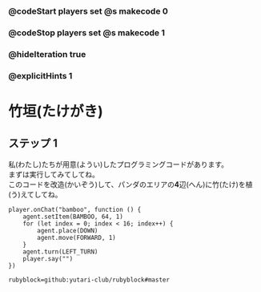 ### @codeStart players set @s makecode 0
### @codeStop players set @s makecode 1

### @hideIteration true 
### @explicitHints 1


# 竹垣(たけがき)

## ステップ 1
私(わたし)たちが用意(ようい)したプログラミングコードがあります。</br>
まずは実行してみてしてね。</br>
このコードを改造(かいぞう)して、パンダのエリアの**4**辺(へん)に竹(たけ)を植(う)えてしてね。</br>


```template
player.onChat("bamboo", function () {
    agent.setItem(BAMBOO, 64, 1)
    for (let index = 0; index < 16; index++) {
        agent.place(DOWN)
        agent.move(FORWARD, 1)
    }
    agent.turn(LEFT_TURN)
    player.say("")
})
```
```package
rubyblock=github:yutari-club/rubyblock#master
```
